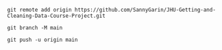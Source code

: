```git remote add origin https://github.com/SannyGarin/JHU-Getting-and-Cleaning-Data-Course-Project.git```

```git branch -M main```

```git push -u origin main```
